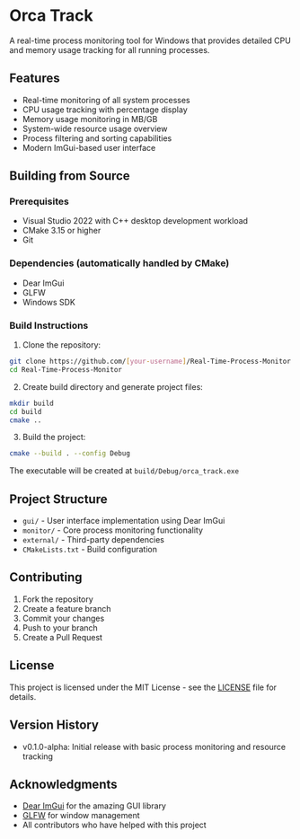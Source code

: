 # Orca Track

A real-time process monitoring tool for Windows that provides detailed CPU and memory usage tracking for all running processes.

## Features

- Real-time monitoring of all system processes
- CPU usage tracking with percentage display
- Memory usage monitoring in MB/GB
- System-wide resource usage overview
- Process filtering and sorting capabilities
- Modern ImGui-based user interface

## Building from Source

### Prerequisites

- Visual Studio 2022 with C++ desktop development workload
- CMake 3.15 or higher
- Git

### Dependencies (automatically handled by CMake)

- Dear ImGui
- GLFW
- Windows SDK

### Build Instructions

1. Clone the repository:
```bash
git clone https://github.com/[your-username]/Real-Time-Process-Monitor.git
cd Real-Time-Process-Monitor
```

2. Create build directory and generate project files:
```bash
mkdir build
cd build
cmake ..
```

3. Build the project:
```bash
cmake --build . --config Debug
```

The executable will be created at `build/Debug/orca_track.exe`

## Project Structure

- `gui/` - User interface implementation using Dear ImGui
- `monitor/` - Core process monitoring functionality
- `external/` - Third-party dependencies
- `CMakeLists.txt` - Build configuration

## Contributing

1. Fork the repository
2. Create a feature branch
3. Commit your changes
4. Push to your branch
5. Create a Pull Request

## License

This project is licensed under the MIT License - see the [LICENSE](LICENSE) file for details.

## Version History

- v0.1.0-alpha: Initial release with basic process monitoring and resource tracking

## Acknowledgments

- [Dear ImGui](https://github.com/ocornut/imgui) for the amazing GUI library
- [GLFW](https://www.glfw.org/) for window management
- All contributors who have helped with this project 